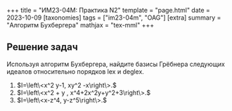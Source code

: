 +++
title = "ИМ23-04М: Практика N2"
template = "page.html"
date = 2023-10-09
[taxonomies]
tags = ["im23-04m", "OAG"]
[extra]
summary = "Алгоритм Бухбергера"
mathjax = "tex-mml"
+++

<!-- more -->
## Решение задач

Используя алгоритм Бухбергера, найдите базисы Грёбнера следующих идеалов относительно
порядков lex и deglex. 
1. $I=\left\<x^2 y-1, xy^2 -x\right\>.$
2. $I=\left\<x^2 + y , x^4+2x^2y+y^2+3\right\>.$
3. $I=\left\<x-z^4, y-z^5\right\>.$